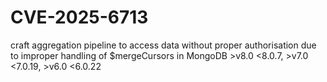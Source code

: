 # CVE-2025-6713
craft aggregation pipeline to access data without proper authorisation due to improper handling of $mergeCursors in MongoDB >v8.0 &lt;8.0.7, >v7.0 &lt;7.0.19, >v6.0 &lt;6.0.22
